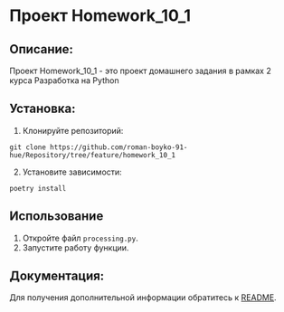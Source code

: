 # Проект Homework_10_1

## Описание:

Проект Homework_10_1 - это проект домашнего задания
в рамках 2 курса Разработка на Python

## Установка:

1. Клонируйте репозиторий:
```
git clone https://github.com/roman-boyko-91-hue/Repository/tree/feature/homework_10_1
```
2. Установите зависимости:
```
poetry install
```
## Использование

1. Откройте файл `processing.py`.
2. Запустите работу функции.

## Документация:

Для получения дополнительной информации обратитесь 
к [README](./README.md).





